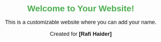 <!DOCTYPE html>
<html lang="en">
<head>
    <meta charset="UTF-8">
    <meta name="viewport" content="width=device-width, initial-scale=1.0">
    <title>Welcome</title>
    <style>
        body {
            font-family: Arial, sans-serif;
            text-align: center;
            margin-top: 50px;
        }
        h1 {
            color: #4CAF50;
        }
        p {
            font-size: 18px;
        }
    </style>
</head>
<body>
    <h1>Welcome to Your Website!</h1>
    <p>This is a customizable website where you can add your name.</p>
    <p>Created for <strong>[Rafi Haider]</strong></p>
</body>
</html>
